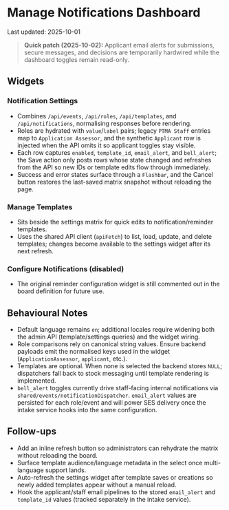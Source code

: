 # Manage Notifications Dashboard

Last updated: 2025-10-01

> **Quick patch (2025-10-02):** Applicant email alerts for submissions, secure messages, and decisions are temporarily hardwired while the dashboard toggles remain read-only.

## Widgets

### Notification Settings
- Combines `/api/events`, `/api/roles`, `/api/templates`, and `/api/notifications`, normalising responses before rendering.
- Roles are hydrated with `value`/`label` pairs; legacy `PTMA Staff` entries map to `Application Assessor`, and the synthetic `Applicant` row is injected when the API omits it so applicant toggles stay visible.
- Each row captures `enabled`, `template_id`, `email_alert`, and `bell_alert`; the Save action only posts rows whose state changed and refreshes from the API so new IDs or template edits flow through immediately.
- Success and error states surface through a `Flashbar`, and the Cancel button restores the last-saved matrix snapshot without reloading the page.

### Manage Templates
- Sits beside the settings matrix for quick edits to notification/reminder templates.
- Uses the shared API client (`apiFetch`) to list, load, update, and delete templates; changes become available to the settings widget after its next refresh.

### Configure Notifications (disabled)
- The original reminder configuration widget is still commented out in the board definition for future use.

## Behavioural Notes
- Default language remains `en`; additional locales require widening both the admin API (template/settings queries) and the widget wiring.
- Role comparisons rely on canonical string values. Ensure backend payloads emit the normalised keys used in the widget (`ApplicationAssessor`, `applicant`, etc.).
- Templates are optional. When none is selected the backend stores `NULL`; dispatchers fall back to stock messaging until template rendering is implemented.
- `bell_alert` toggles currently drive staff-facing internal notifications via `shared/events/notificationDispatcher`. `email_alert` values are persisted for each role/event and will power SES delivery once the intake service hooks into the same configuration.

## Follow-ups
- Add an inline refresh button so administrators can rehydrate the matrix without reloading the board.
- Surface template audience/language metadata in the select once multi-language support lands.
- Auto-refresh the settings widget after template saves or creations so newly added templates appear without a manual reload.
- Hook the applicant/staff email pipelines to the stored `email_alert` and `template_id` values (tracked separately in the intake service).
